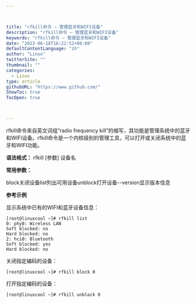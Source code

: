 ```yaml
---



title: "rfkill命令 – 管理蓝牙和WIFI设备"
description: "rfkill命令 – 管理蓝牙和WIFI设备"
keywords: "rfkill命令 – 管理蓝牙和WIFI设备"
date: "2023-06-18T16:22:52+08:00"
defaultContentLanguage: "zh"
author: "Linux"
twitterSite: ""
thumbnail: ""
categories:
  - Linux
type: article
githubURL: "https://www.github.com/"
ShowToc: true
TocOpen: true



---
```


rfkill命令来自英文词组“radio frequency kill”的缩写，其功能是管理系统中的蓝牙和WIFI设备。rfkill命令是一个内核级别的管理工具，可以打开或关闭系统中的蓝牙和WIFI功能。

**语法格式：** rfkill [参数] 设备名

**常用参数：**

block关闭设备list列出可用设备unblock打开设备--version显示版本信息

**参考示例**

显示系统中已有的WIFI和蓝牙设备信息：

```
[root@linuxcool ~]# rfkill list
0: phy0: Wireless LAN
Soft blocked: no
Hard blocked: no
2: hci0: Bluetooth
Soft blocked: yes
Hard blocked: no
```

关闭指定编码的设备：

```
[root@linuxcool ~]# rfkill block 0
```

打开指定编码的设备：

```
[root@linuxcool ~]# rfkill unblock 0
```